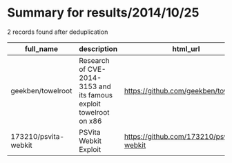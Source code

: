 
# Summary for results/2014/10/25
    
2 records found after deduplication

| full_name | description | html_url | matched_list | matched_count | pushed_at | size | stargazers_count | language | forks_count | vul_ids |
|----------------------|-------------------------------------------------------------------|-----------------------------------------|----------------|-----------------|---------------------------|--------|--------------------|------------|---------------|-------------------|
| geekben/towelroot | Research of CVE-2014-3153 and its famous exploit towelroot on x86 | https://github.com/geekben/towelroot | ['exploit'] | 1 | 2014-10-25 10:45:32+00:00 | 303 | 39 | C | 23 | ['CVE-2014-3153'] |
| 173210/psvita-webkit | PSVita Webkit Exploit | https://github.com/173210/psvita-webkit | ['exploit'] | 1 | 2014-10-25 05:00:14+00:00 | 160 | 5 | JavaScript | 1 | [] |
